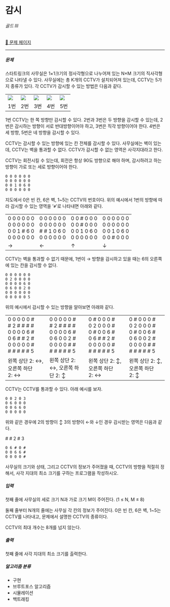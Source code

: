 # 감시

###### 골드 Ⅲ

[:link: 문제 페이지](https://www.acmicpc.net/problem/15683)

---

##### 문제

스타트링크의 사무실은 1×1크기의 정사각형으로 나누어져 있는 N×M 크기의 직사각형으로 나타낼 수 있다. 사무실에는 총 K개의 CCTV가 설치되어져 있는데, CCTV는 5가지 종류가 있다. 각 CCTV가 감시할 수 있는 방법은 다음과 같다.

|                                                                                    |                                                                                    |                                                                                    |                                                                                    |                                                                                    |
| ---------------------------------------------------------------------------------- | ---------------------------------------------------------------------------------- | ---------------------------------------------------------------------------------- | ---------------------------------------------------------------------------------- | ---------------------------------------------------------------------------------- |
| ![](https://onlinejudgeimages.s3-ap-northeast-1.amazonaws.com/problem/15683/1.png) | ![](https://onlinejudgeimages.s3-ap-northeast-1.amazonaws.com/problem/15683/2.png) | ![](https://onlinejudgeimages.s3-ap-northeast-1.amazonaws.com/problem/15683/3.png) | ![](https://onlinejudgeimages.s3-ap-northeast-1.amazonaws.com/problem/15683/4.png) | ![](https://onlinejudgeimages.s3-ap-northeast-1.amazonaws.com/problem/15683/5.png) |
| 1번                                                                                | 2번                                                                                | 3번                                                                                | 4번                                                                                | 5번                                                                                |

1번 CCTV는 한 쪽 방향만 감시할 수 있다. 2번과 3번은 두 방향을 감시할 수 있는데, 2번은 감시하는 방향이 서로 반대방향이어야 하고, 3번은 직각 방향이어야 한다. 4번은 세 방향, 5번은 네 방향을 감시할 수 있다.

CCTV는 감시할 수 있는 방향에 있는 칸 전체를 감시할 수 있다. 사무실에는 벽이 있는데, CCTV는 벽을 통과할 수 없다. CCTV가 감시할 수 없는 영역은 사각지대라고 한다.

CCTV는 회전시킬 수 있는데, 회전은 항상 90도 방향으로 해야 하며, 감시하려고 하는 방향이 가로 또는 세로 방향이어야 한다.

```plaintext
0 0 0 0 0 0
0 0 0 0 0 0
0 0 1 0 6 0
0 0 0 0 0 0
```

지도에서 0은 빈 칸, 6은 벽, 1~5는 CCTV의 번호이다. 위의 예시에서 1번의 방향에 따라 감시할 수 있는 영역을 '`#`'로 나타내면 아래와 같다.

|                                                          |                                                          |                                                          |                                                          |
| -------------------------------------------------------- | -------------------------------------------------------- | -------------------------------------------------------- | -------------------------------------------------------- |
| 0 0 0 0 0 0<br>0 0 0 0 0 0<br>0 0 1 # 6 0<br>0 0 0 0 0 0 | 0 0 0 0 0 0<br>0 0 0 0 0 0<br># # 1 0 6 0<br>0 0 0 0 0 0 | 0 0 # 0 0 0<br>0 0 # 0 0 0<br>0 0 1 0 6 0<br>0 0 0 0 0 0 | 0 0 0 0 0 0<br>0 0 0 0 0 0<br>0 0 1 0 6 0<br>0 0 # 0 0 0 |
| →                                                        | ←                                                        | ↑                                                        | ↓                                                        |

CCTV는 벽을 통과할 수 없기 때문에, 1번이 → 방향을 감시하고 있을 때는 6의 오른쪽에 있는 칸을 감시할 수 없다.

```plaintext
0 0 0 0 0 0
0 2 0 0 0 0
0 0 0 0 6 0
0 6 0 0 2 0
0 0 0 0 0 0
0 0 0 0 0 5
```

위의 예시에서 감시할 수 있는 방향을 알아보면 아래와 같다.

|                                                                                        |                                                                                        |                                                                                        |                                                                                        |
| -------------------------------------------------------------------------------------- | -------------------------------------------------------------------------------------- | -------------------------------------------------------------------------------------- | -------------------------------------------------------------------------------------- |
| 0 0 0 0 0 #<br># 2 # # # #<br>0 0 0 0 6 #<br>0 6 # # 2 #<br>0 0 0 0 0 #<br># # # # # 5 | 0 0 0 0 0 #<br># 2 # # # #<br>0 0 0 0 6 #<br>0 6 0 0 2 #<br>0 0 0 0 # #<br># # # # # 5 | 0 # 0 0 0 #<br>0 2 0 0 0 #<br>0 # 0 0 6 #<br>0 6 # # 2 #<br>0 0 0 0 0 #<br># # # # # 5 | 0 # 0 0 0 #<br>0 2 0 0 0 #<br>0 # 0 0 6 #<br>0 6 0 0 2 #<br>0 0 0 0 # #<br># # # # # 5 |
| 왼쪽 상단 2: ↔, 오른쪽 하단 2: ↔                                                       | 왼쪽 상단 2: ↔, 오른쪽 하단 2: ↕                                                       | 왼쪽 상단 2: ↕, 오른쪽 하단 2: ↔                                                       | 왼쪽 상단 2: ↕, 오른쪽 하단 2: ↕                                                       |

CCTV는 CCTV를 통과할 수 있다. 아래 예시를 보자.

```plaintext
0 0 2 0 3
0 6 0 0 0
0 0 6 6 0
0 0 0 0 0
```

위와 같은 경우에 2의 방향이 ↕ 3의 방향이 ←와 ↓인 경우 감시받는 영역은 다음과 같다.

\# \# 2 \# 3

```plaintext
0 6 # 0 #
0 0 6 6 #
0 0 0 0 #
```

사무실의 크기와 상태, 그리고 CCTV의 정보가 주어졌을 때, CCTV의 방향을 적절히 정해서, 사각 지대의 최소 크기를 구하는 프로그램을 작성하시오.

##### 입력

첫째 줄에 사무실의 세로 크기 N과 가로 크기 M이 주어진다. (1 ≤ N, M ≤ 8)

둘째 줄부터 N개의 줄에는 사무실 각 칸의 정보가 주어진다. 0은 빈 칸, 6은 벽, 1~5는 CCTV를 나타내고, 문제에서 설명한 CCTV의 종류이다.

CCTV의 최대 개수는 8개를 넘지 않는다.

##### 출력

첫째 줄에 사각 지대의 최소 크기를 출력한다.

##### 알고리즘 분류

- 구현
- 브루트포스 알고리즘
- 시뮬레이션
- 백트래킹
